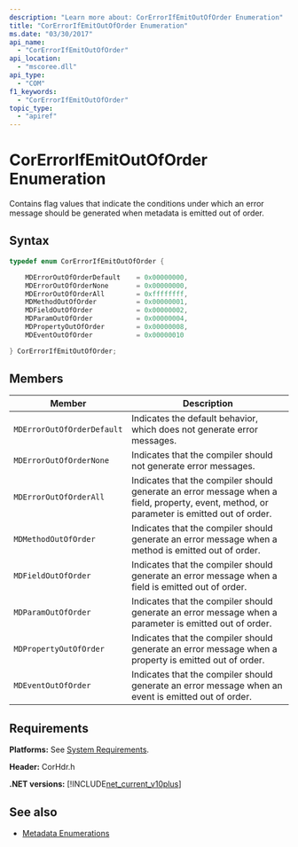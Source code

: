 ```yaml
---
description: "Learn more about: CorErrorIfEmitOutOfOrder Enumeration"
title: "CorErrorIfEmitOutOfOrder Enumeration"
ms.date: "03/30/2017"
api_name:
  - "CorErrorIfEmitOutOfOrder"
api_location:
  - "mscoree.dll"
api_type:
  - "COM"
f1_keywords:
  - "CorErrorIfEmitOutOfOrder"
topic_type:
  - "apiref"
---
```

# CorErrorIfEmitOutOfOrder Enumeration

Contains flag values that indicate the conditions under which an error message should be generated when metadata is emitted out of order.

## Syntax

```cpp
typedef enum CorErrorIfEmitOutOfOrder {

    MDErrorOutOfOrderDefault    = 0x00000000,
    MDErrorOutOfOrderNone       = 0x00000000,
    MDErrorOutOfOrderAll        = 0xffffffff,
    MDMethodOutOfOrder          = 0x00000001,
    MDFieldOutOfOrder           = 0x00000002,
    MDParamOutOfOrder           = 0x00000004,
    MDPropertyOutOfOrder        = 0x00000008,
    MDEventOutOfOrder           = 0x00000010

} CorErrorIfEmitOutOfOrder;
```

## Members

|Member|Description|
|------------|-----------------|
|`MDErrorOutOfOrderDefault`|Indicates the default behavior, which does not generate error messages.|
|`MDErrorOutOfOrderNone`|Indicates that the compiler should not generate error messages.|
|`MDErrorOutOfOrderAll`|Indicates that the compiler should generate an error message when a field, property, event, method, or parameter is emitted out of order.|
|`MDMethodOutOfOrder`|Indicates that the compiler should generate an error message when a method is emitted out of order.|
|`MDFieldOutOfOrder`|Indicates that the compiler should generate an error message when a field is emitted out of order.|
|`MDParamOutOfOrder`|Indicates that the compiler should generate an error message when a parameter is emitted out of order.|
|`MDPropertyOutOfOrder`|Indicates that the compiler should generate an error message when a property is emitted out of order.|
|`MDEventOutOfOrder`|Indicates that the compiler should generate an error message when an event is emitted out of order.|

## Requirements

 **Platforms:** See [System Requirements](../../get-started/system-requirements.md).

 **Header:** CorHdr.h

 **.NET versions:** [!INCLUDE[net_current_v10plus](../../../../includes/net-current-v10plus-md.md)]

## See also

- [Metadata Enumerations](metadata-enumerations.md)
